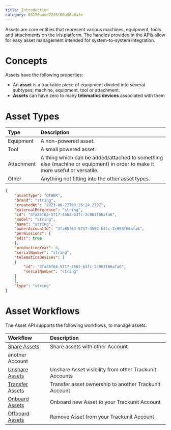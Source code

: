 ```yaml
---
title: Introduction
category: 63170aaed72d5f00a36a8afe
---
```

Assets are core entities that represent various machines, equipment, tools and attachments on the Iris platform. The handles provided in the APIs allow for easy asset management intended for system-to-system integration.

# Concepts
Assets have the following properties:

- An **asset** is a trackable piece of equipment divided into several subtypes; machine, equipment, tool or attachment.
- **Assets** can have zero to many **telematics devices** associated with them

# Asset Types

| Type       | Description                                                                                                                |
| :--------- | :------------------------------------------------------------------------------------------------------------------------- |
| Equipment  | A non-powered asset.                                                                                                       |
| Tool       | A small powered asset.                                                                                                     |
| Attachment | A thing which can be added/attached to something else (machine or equipment) in order to make it more useful or versatile. |
| Other      | Anything not fitting into the other asset types.                                                                           |


```json Example Asset Object
{
    "assetType": "OTHER",
    "brand": "string",
    "createdAt": "2023-06-23T09:26:24.279Z",
    "externalReference": "string",
    "id": "3fa85f64-5717-4562-b3fc-2c963f66afa6",
    "model": "string",
    "name": "string",
    "ownerAccountId": "3fa85f64-5717-4562-b3fc-2c963f66afa6",
    "permissions": {
    "edit": true
    },
    "productionYear": 0,
    "serialNumber": "string",
    "telematicsDevices": [
    {
        "id": "3fa85f64-5717-4562-b3fc-2c963f66afa6",
        "serialNumber": "string"
    }
    ],
    "type": "string"
}
```


# Asset Workflows
The Asset API supports the following workflows, to manage assets:

| Workflow | Description |
| :------- | :---------- |
| [Share Assets](https://developers.trackunit.com/reference/shareassets) | Share assets with other Account |
another Account |
| [Unshare Assets](https://developers.trackunit.com/reference/unshareassets) | Unshare Asset visibility from other Trackunit Accounts |
| [Transfer Assets](https://developers.trackunit.com/reference/transferassets) | Transfer asset ownership to another Trackunit Account |
| [Onboard Assets](https://developers.trackunit.com/reference/onboardassets) | Onboard new Asset to your Trackunit Account|
| [Offboard Assets](https://developers.trackunit.com/reference/offboardassets) | Remove Asset from your Trackunit Account |